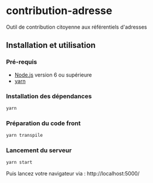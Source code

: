 # contribution-adresse
Outil de contribution citoyenne aux référentiels d'adresses

## Installation et utilisation

### Pré-requis

* [Node.js](https://nodejs.org) version 6 ou supérieure
* [yarn](https://yarnpkg.com)

### Installation des dépendances

```bash
yarn
```

### Préparation du code front

```bash
yarn transpile
```

### Lancement du serveur

```bash
yarn start
```

Puis lancez votre navigateur via : http://localhost:5000/
